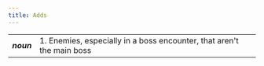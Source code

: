 ```yaml
---
title: Adds
---
```

|||		
|---|---|		
| ***noun*** | 1. 	Enemies, especially in a boss encounter, that aren't the main boss	|
